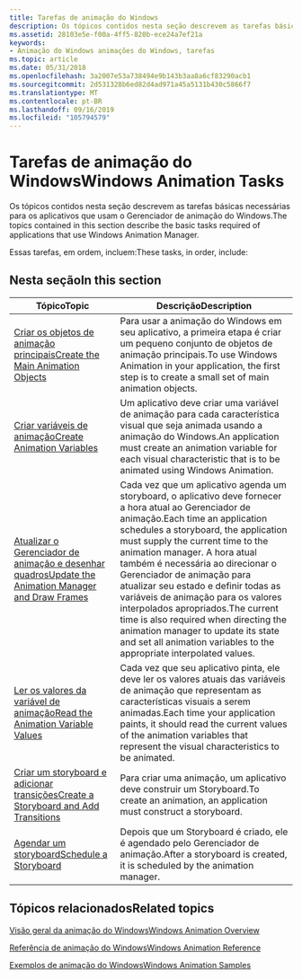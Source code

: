 ```yaml
---
title: Tarefas de animação do Windows
description: Os tópicos contidos nesta seção descrevem as tarefas básicas necessárias para os aplicativos que usam o Gerenciador de animação do Windows.
ms.assetid: 28103e5e-f00a-4ff5-820b-ece24a7ef21a
keywords:
- Animação do Windows animações do Windows, tarefas
ms.topic: article
ms.date: 05/31/2018
ms.openlocfilehash: 3a2007e53a738494e9b143b3aa8a6cf83290acb1
ms.sourcegitcommit: 2d531328b6ed82d4ad971a45a5131b430c5866f7
ms.translationtype: MT
ms.contentlocale: pt-BR
ms.lasthandoff: 09/16/2019
ms.locfileid: "105794579"
---
```

# <a name="windows-animation-tasks"></a><span data-ttu-id="810de-104">Tarefas de animação do Windows</span><span class="sxs-lookup"><span data-stu-id="810de-104">Windows Animation Tasks</span></span>

<span data-ttu-id="810de-105">Os tópicos contidos nesta seção descrevem as tarefas básicas necessárias para os aplicativos que usam o Gerenciador de animação do Windows.</span><span class="sxs-lookup"><span data-stu-id="810de-105">The topics contained in this section describe the basic tasks required of applications that use Windows Animation Manager.</span></span>

<span data-ttu-id="810de-106">Essas tarefas, em ordem, incluem:</span><span class="sxs-lookup"><span data-stu-id="810de-106">These tasks, in order, include:</span></span>

## <a name="in-this-section"></a><span data-ttu-id="810de-107">Nesta seção</span><span class="sxs-lookup"><span data-stu-id="810de-107">In this section</span></span>



| <span data-ttu-id="810de-108">Tópico</span><span class="sxs-lookup"><span data-stu-id="810de-108">Topic</span></span>                                                                                                | <span data-ttu-id="810de-109">Descrição</span><span class="sxs-lookup"><span data-stu-id="810de-109">Description</span></span>                                                                                                                                                                                                                                                                                           |
|------------------------------------------------------------------------------------------------------|-------------------------------------------------------------------------------------------------------------------------------------------------------------------------------------------------------------------------------------------------------------------------------------------------------|
| [<span data-ttu-id="810de-110">Criar os objetos de animação principais</span><span class="sxs-lookup"><span data-stu-id="810de-110">Create the Main Animation Objects</span></span>](adding-animation-to-an-application.md)<br/>               | <span data-ttu-id="810de-111">Para usar a animação do Windows em seu aplicativo, a primeira etapa é criar um pequeno conjunto de objetos de animação principais.</span><span class="sxs-lookup"><span data-stu-id="810de-111">To use Windows Animation in your application, the first step is to create a small set of main animation objects.</span></span><br/>                                                                                                                                                                           |
| [<span data-ttu-id="810de-112">Criar variáveis de animação</span><span class="sxs-lookup"><span data-stu-id="810de-112">Create Animation Variables</span></span>](create-animation-variables.md)<br/>                              | <span data-ttu-id="810de-113">Um aplicativo deve criar uma variável de animação para cada característica visual que seja animada usando a animação do Windows.</span><span class="sxs-lookup"><span data-stu-id="810de-113">An application must create an animation variable for each visual characteristic that is to be animated using Windows Animation.</span></span><br/>                                                                                                                                                            |
| [<span data-ttu-id="810de-114">Atualizar o Gerenciador de animação e desenhar quadros</span><span class="sxs-lookup"><span data-stu-id="810de-114">Update the Animation Manager and Draw Frames</span></span>](introducing-windows-animation-manager.md)<br/> | <span data-ttu-id="810de-115">Cada vez que um aplicativo agenda um storyboard, o aplicativo deve fornecer a hora atual ao Gerenciador de animação.</span><span class="sxs-lookup"><span data-stu-id="810de-115">Each time an application schedules a storyboard, the application must supply the current time to the animation manager.</span></span> <span data-ttu-id="810de-116">A hora atual também é necessária ao direcionar o Gerenciador de animação para atualizar seu estado e definir todas as variáveis de animação para os valores interpolados apropriados.</span><span class="sxs-lookup"><span data-stu-id="810de-116">The current time is also required when directing the animation manager to update its state and set all animation variables to the appropriate interpolated values.</span></span><br/> |
| [<span data-ttu-id="810de-117">Ler os valores da variável de animação</span><span class="sxs-lookup"><span data-stu-id="810de-117">Read the Animation Variable Values</span></span>](updating---application-driven-animation.md)<br/>         | <span data-ttu-id="810de-118">Cada vez que seu aplicativo pinta, ele deve ler os valores atuais das variáveis de animação que representam as características visuais a serem animadas.</span><span class="sxs-lookup"><span data-stu-id="810de-118">Each time your application paints, it should read the current values of the animation variables that represent the visual characteristics to be animated.</span></span><br/>                                                                                                                                  |
| [<span data-ttu-id="810de-119">Criar um storyboard e adicionar transições</span><span class="sxs-lookup"><span data-stu-id="810de-119">Create a Storyboard and Add Transitions</span></span>](updating---timer-driven-animation.md)<br/>          | <span data-ttu-id="810de-120">Para criar uma animação, um aplicativo deve construir um Storyboard.</span><span class="sxs-lookup"><span data-stu-id="810de-120">To create an animation, an application must construct a storyboard.</span></span><br/>                                                                                                                                                                                                                        |
| [<span data-ttu-id="810de-121">Agendar um storyboard</span><span class="sxs-lookup"><span data-stu-id="810de-121">Schedule a Storyboard</span></span>](scheduling-a-storyboard.md)<br/>                                      | <span data-ttu-id="810de-122">Depois que um Storyboard é criado, ele é agendado pelo Gerenciador de animação.</span><span class="sxs-lookup"><span data-stu-id="810de-122">After a storyboard is created, it is scheduled by the animation manager.</span></span><br/>                                                                                                                                                                                                                   |



 

## <a name="related-topics"></a><span data-ttu-id="810de-123">Tópicos relacionados</span><span class="sxs-lookup"><span data-stu-id="810de-123">Related topics</span></span>

<dl> <dt>

[<span data-ttu-id="810de-124">Visão geral da animação do Windows</span><span class="sxs-lookup"><span data-stu-id="810de-124">Windows Animation Overview</span></span>](scenic-animation-api-overview.md)
</dt> <dt>

[<span data-ttu-id="810de-125">Referência de animação do Windows</span><span class="sxs-lookup"><span data-stu-id="810de-125">Windows Animation Reference</span></span>](windows-animation-reference.md)
</dt> <dt>

[<span data-ttu-id="810de-126">Exemplos de animação do Windows</span><span class="sxs-lookup"><span data-stu-id="810de-126">Windows Animation Samples</span></span>](windows-animation-samples.md)
</dt> </dl>

 

 





